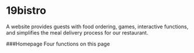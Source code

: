 # 19bistro
A website provides guests with food ordering, games, interactive functions, and simplifies the meal delivery process for our restaurant.

###Homepage
Four functions on this page

